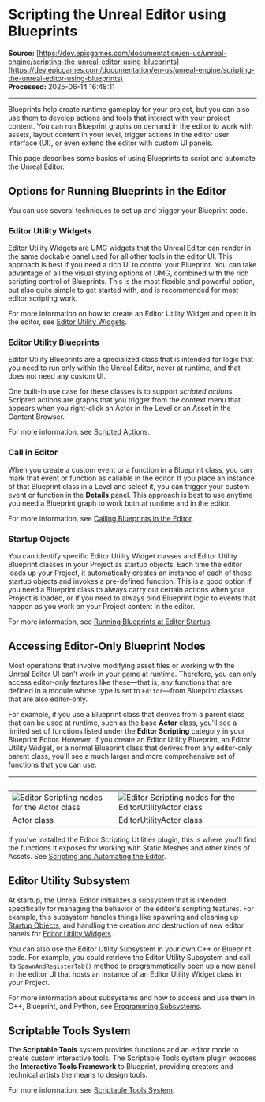 # Scripting the Unreal Editor using Blueprints

**Source:** [https://dev.epicgames.com/documentation/en-us/unreal-engine/scripting-the-unreal-editor-using-blueprints](https://dev.epicgames.com/documentation/en-us/unreal-engine/scripting-the-unreal-editor-using-blueprints)  
**Processed:** 2025-06-14 16:48:11

---

Blueprints help create runtime gameplay for your project, but you can also use them to develop actions and tools that interact with your project content. You can run Blueprint graphs on demand in the editor to work with assets, layout content in your level, trigger actions in the editor user interface (UI), or even extend the editor with custom UI panels.

This page describes some basics of using Blueprints to script and automate the Unreal Editor.

## Options for Running Blueprints in the Editor

You can use several techniques to set up and trigger your Blueprint code.

### Editor Utility Widgets

Editor Utility Widgets are UMG widgets that the Unreal Editor can render in the same dockable panel used for all other tools in the editor UI. This approach is best if you need a rich UI to control your Blueprint. You can take advantage of all the visual styling options of UMG, combined with the rich scripting control of Blueprints. This is the most flexible and powerful option, but also quite simple to get started with, and is recommended for most editor scripting work.

For more information on how to create an Editor Utility Widget and open it in the editor, see [Editor Utility Widgets](/documentation/en-us/unreal-engine/editor-utility-widgets-in-unreal-engine).

### Editor Utility Blueprints

Editor Utility Blueprints are a specialized class that is intended for logic that you need to run only within the Unreal Editor, never at runtime, and that does not need any custom UI.

One built-in use case for these classes is to support *scripted actions*. Scripted actions are graphs that you trigger from the context menu that appears when you right-click an Actor in the Level or an Asset in the Content Browser.

For more information, see [Scripted Actions](/documentation/en-us/unreal-engine/scripted-actions-in-unreal-engine).

### Call in Editor

When you create a custom event or a function in a Blueprint class, you can mark that event or function as callable in the editor. If you place an instance of that Blueprint class in a Level and select it, you can trigger your custom event or function in the **Details** panel. This approach is best to use anytime you need a Blueprint graph to work both at runtime and in the editor.

For more information, see [Calling Blueprints in the Editor](/documentation/en-us/unreal-engine/calling-blueprints-in-the-unreal-editor).

### Startup Objects

You can identify specific Editor Utility Widget classes and Editor Utility Blueprint classes in your Project as startup objects. Each time the editor loads up your Project, it automatically creates an instance of each of these startup objects and invokes a pre-defined function. This is a good option if you need a Blueprint class to always carry out certain actions when your Project is loaded, or if you need to always bind Blueprint logic to events that happen as you work on your Project content in the editor.

For more information, see [Running Blueprints at Editor Startup](/documentation/en-us/unreal-engine/running-blueprints-at-unreal-editor-startup).

## Accessing Editor-Only Blueprint Nodes

Most operations that involve modifying asset files or working with the Unreal Editor UI can't work in your game at runtime. Therefore, you can only access editor-only features like these—that is, any functions that are defined in a module whose type is set to `Editor`—from Blueprint classes that are also editor-only.

For example, if you use a Blueprint class that derives from a parent class that can be used at runtime, such as the base **Actor** class, you'll see a limited set of functions listed under the **Editor Scripting** category in your Blueprint Editor. However, if you create an Editor Utility Blueprint, an Editor Utility Widget, or a normal Blueprint class that derives from any editor-only parent class, you'll see a much larger and more comprehensive set of functions that you can use:

|   |   |
| --- | --- |
| ![Editor Scripting nodes for the Actor class](https://d1iv7db44yhgxn.cloudfront.net/documentation/images/f0120f4c-c56f-41e2-b629-a928974fd4e8/01_bp_nonutility.png "Editor Scripting nodes for the Actor class") | ![Editor Scripting nodes for the EditorUtilityActor class](https://d1iv7db44yhgxn.cloudfront.net/documentation/images/262e930b-f22d-4f5c-a38b-8b5b468e077a/02_bp_utility.png "Editor Scripting nodes for the EditorUtilityActor class") |
| Actor class | EditorUtilityActor class |

If you've installed the Editor Scripting Utilities plugin, this is where you'll find the functions it exposes for working with Static Meshes and other kinds of Assets. See [Scripting and Automating the Editor](/documentation/en-us/unreal-engine/scripting-and-automating-the-unreal-editor).

## Editor Utility Subsystem

At startup, the Unreal Editor initializes a subsystem that is intended specifically for managing the behavior of the editor's scripting features. For example, this subsystem handles things like spawning and cleaning up [Startup Objects](/documentation/en-us/unreal-engine/running-blueprints-at-unreal-editor-startup), and handling the creation and destruction of new editor panels for [Editor Utility Widgets](/documentation/en-us/unreal-engine/editor-utility-widgets-in-unreal-engine).

You can also use the Editor Utility Subsystem in your own C++ or Blueprint code. For example, you could retrieve the Editor Utility Subsystem and call its `SpawnAndRegisterTab()` method to programmatically open up a new panel in the editor UI that hosts an instance of an Editor Utility Widget class in your Project.

For more information about subsystems and how to access and use them in C++, Blueprint, and Python, see [Programming Subsystems](/documentation/en-us/unreal-engine/programming-subsystems-in-unreal-engine).

## Scriptable Tools System

The **Scriptable Tools** system provides functions and an editor mode to create custom interactive tools. The Scriptable Tools system plugin exposes the **Interactive Tools Framework** to Blueprint, providing creators and technical artists the means to design tools.

For more information, see [Scriptable Tools System](/documentation/en-us/unreal-engine/scriptable-tools-system-in-unreal-engine).